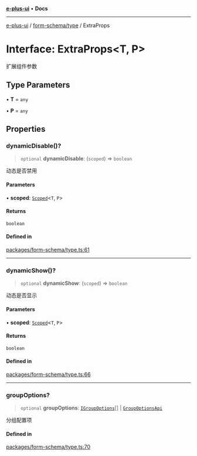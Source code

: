 [**e-plus-ui**](../../../README.md) • **Docs**

***

[e-plus-ui](../../../modules.md) / [form-schema/type](../README.md) / ExtraProps

# Interface: ExtraProps\<T, P\>

扩展组件参数

## Type Parameters

• **T** = `any`

• **P** = `any`

## Properties

### dynamicDisable()?

> `optional` **dynamicDisable**: (`scoped`) => `boolean`

动态是否禁用

#### Parameters

• **scoped**: [`Scoped`](../../types/type-aliases/Scoped.md)\<`T`, `P`\>

#### Returns

`boolean`

#### Defined in

[packages/form-schema/type.ts:61](https://github.com/c-eqian/e-plus-ui/blob/583356870441cbe8e3c917dfd7ad56ce5ac6f88a/packages/form-schema/type.ts#L61)

***

### dynamicShow()?

> `optional` **dynamicShow**: (`scoped`) => `boolean`

动态是否显示

#### Parameters

• **scoped**: [`Scoped`](../../types/type-aliases/Scoped.md)\<`T`, `P`\>

#### Returns

`boolean`

#### Defined in

[packages/form-schema/type.ts:66](https://github.com/c-eqian/e-plus-ui/blob/583356870441cbe8e3c917dfd7ad56ce5ac6f88a/packages/form-schema/type.ts#L66)

***

### groupOptions?

> `optional` **groupOptions**: [`IGroupOptions`](../../types/options/interfaces/IGroupOptions.md)[] \| [`GroupOptionsApi`](../../types/options/type-aliases/GroupOptionsApi.md)

分组配置项

#### Defined in

[packages/form-schema/type.ts:70](https://github.com/c-eqian/e-plus-ui/blob/583356870441cbe8e3c917dfd7ad56ce5ac6f88a/packages/form-schema/type.ts#L70)

